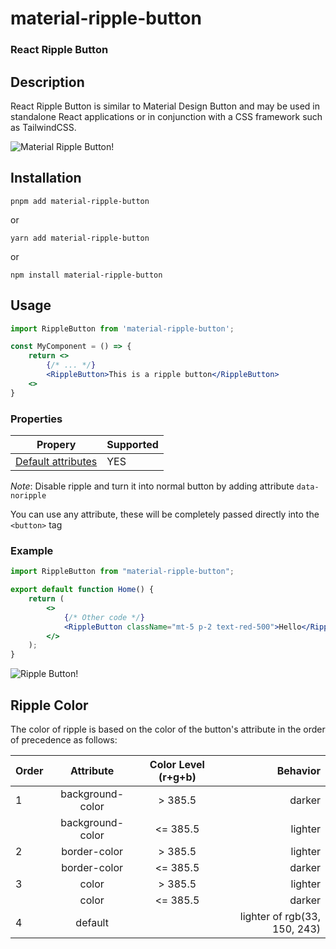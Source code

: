 # material-ripple-button 
### React Ripple Button

## Description

React Ripple Button is similar to Material Design Button and may be used in standalone React applications or in conjunction with a CSS framework such as TailwindCSS.

![Material Ripple Button!](https://img.upxi.me/PB4mrAmu3 "Illustration")

## Installation

```terminal
pnpm add material-ripple-button
```

or

```terminal
yarn add material-ripple-button
```

or

```
npm install material-ripple-button
```

## Usage

```jsx
import RippleButton from 'material-ripple-button';

const MyComponent = () => {
    return <>
        {/* ... */}
        <RippleButton>This is a ripple button</RippleButton>
    <>
}
```

### Properties

| Propery                                                                                | Supported |
| -------------------------------------------------------------------------------------- | --------- |
| [Default attributes](https://developer.mozilla.org/en-US/docs/Web/HTML/Element/button) | YES       |

*Note*: Disable ripple and turn it into normal button by adding attribute `data-noripple`

You can use any attribute, these will be completely passed directly into the `<button>` tag

### Example

```jsx
import RippleButton from "material-ripple-button";

export default function Home() {
	return (
		<>
			{/* Other code */}
			<RippleButton className="mt-5 p-2 text-red-500">Hello</RippleButton>
		</>
	);
}
```

![Ripple Button!](https://img.upxi.me/Z3rsmpC "Result of Ripple Button usage")

## Ripple Color

The color of ripple is based on the color of the button's attribute in the order of precedence as follows:

|Order | Attribute      | Color Level (r+g+b) | Behavior |
|:------| :-----------: | :-----------: | ----------:|
|1 | background-color | > 385.5       | darker |
|| background-color | <= 385.5       | lighter |
|2| border-color | > 385.5       | lighter |
|| border-color | <= 385.5       | darker |
|3| color | > 385.5       | lighter |
|| color | <= 385.5       | darker |
|4| default |        | lighter of rgb(33, 150, 243) |
